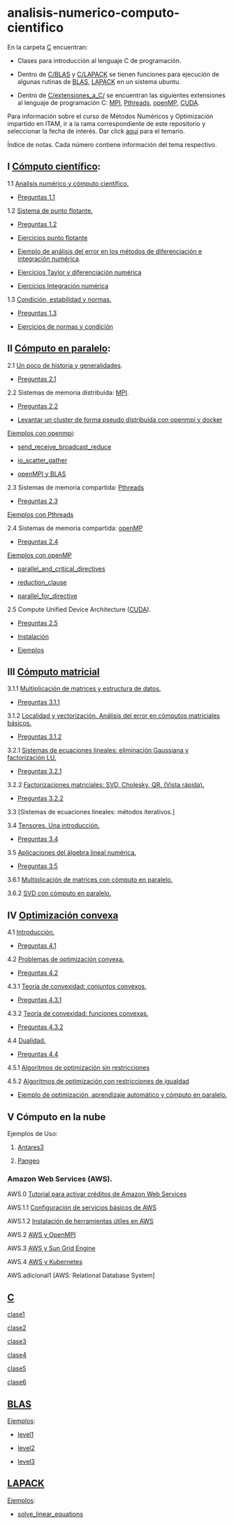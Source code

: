 # analisis-numerico-computo-cientifico

En la carpeta [C](C) encuentran:

* Clases para introducción al lenguaje C de programación.

* Dentro de [C/BLAS](C/BLAS) y [C/LAPACK](C/LAPACK) se tienen funciones para ejecución de algunas rutinas de [BLAS](http://www.netlib.org/blas/), [LAPACK](http://www.netlib.org/lapack/) en un sistema ubuntu.

* Dentro de [C/extensiones_a_C/](C/extensiones_a_C) se encuentran las siguientes extensiones al lenguaje de programación C: [MPI](http://mpi-forum.org/), [Pthreads](https://computing.llnl.gov/tutorials/pthreads/), [openMP](http://www.openmp.org/), [CUDA](https://docs.nvidia.com/cuda/cuda-c-programming-guide/). 

Para información sobre el curso de Métodos Numéricos y Optimización impartido en ITAM, ir a la rama correspondiente de este repositorio y seleccionar la fecha de interés. Dar click [aquí](https://www.dropbox.com/s/krs3d8xec09dkqv/TEMARIO_MNO.pdf?dl=0) para el temario.

Índice de notas. Cada número contiene información del tema respectivo.

## I [Cómputo científico](https://www.dropbox.com/sh/2o888m9v7i3ngsf/AACRxfa8bIl-LMBl7Jtb-y72a?dl=0):

1.1 [Analisis numérico y cómputo científico.](https://www.dropbox.com/s/z5ifw3ti66gukdy/1.1.Analisis_numerico_y_computo_cientifico.pdf?dl=0)

* [Preguntas 1.1](https://www.dropbox.com/s/geg0wji899tuf89/preguntas_analisis_numerico_computo_cientifico.txt?dl=0)

1.2 [Sistema de punto flotante.](https://www.dropbox.com/s/9fsupm3bhwmv7cb/1.2.Sistema_de_punto_flotante.pdf?dl=0)

* [Preguntas 1.2](https://www.dropbox.com/s/rfqs34rpav2hjs3/preguntas_sistema_de_punto_flotante.txt?dl=0)

* [Ejercicios punto flotante](https://www.dropbox.com/s/09o9aasjyzya4ff/Punto_flotante.pdf?dl=0)

* [Ejemplo de análisis del error en los métodos de diferenciación e integración numérica](https://www.dropbox.com/s/jfrxanjls8kndjp/Diferenciacion_e_Integracion.pdf?dl=0).

* [Ejercicios Taylor y diferenciación numérica](https://www.dropbox.com/s/n5srgxh2xdisaec/Taylor_y_dif_numerica.pdf?dl=0)

* [Ejercicios Integración numérica](https://www.dropbox.com/s/vk28jsrh2gwqzo3/Int_numerica.pdf?dl=0)

1.3 [Condición, estabilidad y normas.](https://www.dropbox.com/s/5bc6tn39o0qqg35/1.3.Condicion_estabilidad_y_normas.pdf?dl=0)

* [Preguntas 1.3](https://www.dropbox.com/s/zbf78u0uxr31ei0/preguntas_condicion_estabilidad_normas.txt?dl=0)

* [Ejercicios de normas y condición](https://www.dropbox.com/s/78rryxn3i58bg6c/Normas_condicion.pdf?dl=0)

## II [Cómputo en paralelo](https://www.dropbox.com/sh/vrdgj7bugi1flyp/AAAMP6R2n5GZY71KXkWT4ZEja?dl=0):

2.1 [Un poco de historia y generalidades](https://www.dropbox.com/s/z465znq3wwao9ad/2.1.Un_poco_de_historia_y_generalidades.pdf?dl=0).

* [Preguntas 2.1](https://www.dropbox.com/s/lm0z67b7q5a7qqi/preguntas_generalidades_computo_paralelo.txt?dl=0)

2.2 Sistemas de memoria distribuida: [MPI](C/extensiones_a_C/MPI).

* [Preguntas 2.2](https://www.dropbox.com/s/l5x3tjaocj949e8/preguntas_mpi.txt?dl=0)

* [Levantar un cluster de forma pseudo distribuida con openmpi y docker](C/extensiones_a_C/MPI/openMPI/)

[Ejemplos con openmpi](C/extensiones_a_C/MPI/openMPI/ejemplos/):

* [send_receive_broadcast_reduce](C/extensiones_a_C/MPI/openMPI/ejemplos/1_send_receive_broadcast_reduce)

* [io_scatter_gather](C/extensiones_a_C/MPI/openMPI/ejemplos/2_io_scatter_gather)

* [openMPI y BLAS](C/extensiones_a_C/MPI/openMPI/ejemplos/3_openMPI_y_BLAS/)

2.3 Sistemas de memoria compartida: [Pthreads](C/extensiones_a_C/Pthreads)

* [Preguntas 2.3](https://www.dropbox.com/s/kfazlrd7crdlch4/preguntas_pthreads.txt?dl=0)

[Ejemplos con Pthreads](C/extensiones_a_C/Pthreads/ejemplos/)

2.4 Sistemas de memoria compartida: [openMP](C/extensiones_a_C/openMP)

* [Preguntas 2.4](https://www.dropbox.com/s/oytugjz8s3znvrl/preguntas_openmp.txt?dl=0)

[Ejemplos con openMP](C/extensiones_a_C/openMP/ejemplos/)

* [parallel_and_critical_directives](C/extensiones_a_C/openMP/ejemplos/1_parallel_and_critical_directives/)

* [reduction_clause](C/extensiones_a_C/openMP/ejemplos/2_reduction_clause/)

* [parallel_for_directive](C/extensiones_a_C/openMP/ejemplos/3_parallel_for_directive/)

2.5 Compute Unified Device Architecture ([CUDA](C/extensiones_a_C/CUDA/)).

* [Preguntas 2.5](https://www.dropbox.com/s/gu9knsc4qgyu95b/preguntas_cuda.txt?dl=0)

* [Instalación](C/extensiones_a_C/CUDA/instalacion)

* [Ejemplos](C/extensiones_a_C/CUDA/ejemplos/)

## III [Cómputo matricial](https://www.dropbox.com/sh/azwz5p69bnbamtw/AAB5t2SafFK_1XvthNT9Tflda?dl=0)

3.1.1 [Multiplicación de matrices y estructura de datos.](https://www.dropbox.com/s/fyqwiqasqaa3wlt/3.1.1.Multiplicacion_de_matrices_y_estructura_de_datos.pdf?dl=0)

* [Preguntas 3.1.1](https://www.dropbox.com/s/s72yem79ef10k9h/preguntas_multiplicacion_matrices_y_estructura_de_datos.txt?dl=0)

3.1.2 [Localidad y vectorización. Análisis del error en cómputos matriciales básicos.](https://www.dropbox.com/s/l4hq45rj860ql9f/3.1.2.Localidad_y_vectorizacion.Analisis_del_error_en_computos_matriciales_basicos.pdf?dl=0)

* [Preguntas 3.1.2](https://www.dropbox.com/s/zbjd153jhhhc8os/preguntas_localidad_y_vectorizacion_analisis_del_error.txt?dl=0)

3.2.1 [Sistemas de ecuaciones lineales: eliminación Gaussiana y factorización LU.](https://www.dropbox.com/s/jwu8lu4r14pb7ut/3.2.1.Sistemas_de_ecuaciones_lineales_eliminacion_Gaussiana_y_factorizacion_LU.pdf?dl=0)

* [Preguntas 3.2.1](https://www.dropbox.com/s/g3w9sfa09nkn94p/preguntas_eliminacion_Gaussiana_factorizacion_LU.txt?dl=0)

3.2.2 [Factorizaciones matriciales: SVD, Cholesky, QR. (Vista rápida).](https://www.dropbox.com/s/s4ch0ww1687pl76/3.2.2.Factorizaciones_matriciales_SVD_Cholesky_QR.pdf?dl=0)

* [Preguntas 3.2.2](https://www.dropbox.com/s/iwpn6a8nr7w6h5d/preguntas_SVD_QR_Cholesky.txt?dl=0)

3.3 [Sistemas de ecuaciones lineales: métodos iterativos.]

3.4 [Tensores. Una introducción.](https://www.dropbox.com/s/udwrro2f11j2a0q/3.4.Tensores.pdf?dl=0)

* [Preguntas 3.4](https://www.dropbox.com/s/6p2xzftozyca3uk/preguntas_tensores.txt?dl=0)

3.5 [Aplicaciones del álgebra lineal numérica.](https://www.dropbox.com/s/dfwk0y04ksgfilv/3.3.Aplicaciones_del_algebra_lineal_numerica.pdf?dl=0)

* [Preguntas 3.5](https://www.dropbox.com/s/h3j2acb39twln7o/preguntas_aplicaciones_algebra_lineal_numerica.txt?dl=0)

3.6.1 [Multiplicación de matrices con cómputo en paralelo.](https://www.dropbox.com/s/bgoua82py00h22o/3.4.1.Multiplicacion_de_matrices_con_computo_en_paralelo.pdf?dl=0)

3.6.2 [SVD con cómputo en paralelo.](https://www.dropbox.com/s/p8p905v34uth28w/3.4.2.SVD_con_computo_en_paralelo.pdf?dl=0)

## IV [Optimización convexa](https://www.dropbox.com/sh/en1tmz93b1lfvnq/AADZIcACu2T3k7sqHp-dS06Ma?dl=0)

4.1 [Introducción.](https://www.dropbox.com/s/qb3swgkpaps7yba/4.1.Introduccion_optimizacion_convexa.pdf?dl=0)

* [Preguntas 4.1](https://www.dropbox.com/s/kg57u7dulqnuou9/preguntas_intro_optimizacion.txt?dl=0)

4.2 [Problemas de optimización convexa.](https://www.dropbox.com/s/6isby5h1e5f2yzs/4.2.Problemas_de_optimizacion_convexa.pdf?dl=0)

* [Preguntas 4.2](https://www.dropbox.com/s/vroclj9r3peg0dh/preguntas_problemas_optimizacion.txt?dl=0)

4.3.1 [Teoría de convexidad: conjuntos convexos.](https://www.dropbox.com/s/ko86cce1olbtsbk/4.3.1.Teoria_de_convexidad_Conjuntos_convexos.pdf?dl=0)

* [Preguntas 4.3.1](https://www.dropbox.com/s/h1fwqnah55f1qu7/preguntas_conjuntos_convexos.pdf?dl=0)

4.3.2 [Teoría de convexidad: funciones convexas.](https://www.dropbox.com/s/mmd1uzvwhdwsyiu/4.3.2.Teoria_de_convexidad_Funciones_convexas.pdf?dl=0)

* [Preguntas 4.3.2](https://www.dropbox.com/s/bdhmmito6aa4zpc/preguntas_funciones_convexas.pdf?dl=0)

4.4 [Dualidad.](https://www.dropbox.com/s/t56pkshibyydbj7/4.4.Dualidad.pdf?dl=0)

* [Preguntas 4.4](https://www.dropbox.com/s/w64oxxcdoc3lucn/preguntas_dualidad.pdf?dl=0)

4.5.1 [Algoritmos de optimización sin restricciones](https://www.dropbox.com/s/eb018pou0mbhx6g/4.5.1.Algoritmos_optimizacion_sin_restricciones.pdf?dl=0)

4.5.2 [Algoritmos de optimización con restricciones de igualdad](https://www.dropbox.com/s/tgjb82pjoeiqiou/4.5.2.Algoritmos_optimizacion_con_restricciones_de_igualdad.pdf?dl=0)

* [Ejemplo de optimización, aprendizaje automático y cómputo en paralelo.](https://www.dropbox.com/s/qf416dacvh0nvq6/MSV_RL_tesis_maestria_Erick.pdf?dl=0)

## V Cómputo en la nube

Ejemplos de Uso:

1. [Antares3](https://conabio.github.io/antares3/)

2. [Pangeo](http://matthewrocklin.com/blog/work/2018/01/22/pangeo-2)



### Amazon Web Services (AWS).

AWS.0 [Tutorial para activar créditos de Amazon Web Services](https://github.com/ITAM-DS/analisis-numerico-computo-cientifico/wiki/0.Activar-creditos-de-AWS)

AWS.1.1 [Configuración de servicios básicos de AWS](https://github.com/ITAM-DS/analisis-numerico-computo-cientifico/wiki/1.1.Configuracion-de-servicios-basicos-para-uso-de-AWS) 

AWS.1.2 [Instalación de herramientas útiles en AWS](https://github.com/ITAM-DS/analisis-numerico-computo-cientifico/wiki/1.2.Instalaci%C3%B3n-de-herramientas-%C3%BAtiles-en-AWS)

AWS.2 [AWS y OpenMPI](https://github.com/ITAM-DS/analisis-numerico-computo-cientifico/wiki/2.AWS-y-OpenMPI)

AWS.3 [AWS y Sun Grid Engine](https://github.com/ITAM-DS/analisis-numerico-computo-cientifico/wiki/3.AWS-y-Sun-Grid-Engine)

AWS.4 [AWS y Kubernetes](https://github.com/ITAM-DS/analisis-numerico-computo-cientifico/wiki/4.AWS-y-Kubernetes)



AWS.adicional1 [AWS: Relational Database System]



## [C](C/)

[clase1](C/clases/clase1.md)

[clase2](C/clases/clase2.md)

[clase3](C/clases/clase3.md)

[clase4](C/clases/clase4.md)

[clase5](C/clases/clase5.md)

[clase6](C/clases/clase6.md)

## [BLAS](C/BLAS)

[Ejemplos](C/BLAS/ejemplos/):

* [level1](C/BLAS/ejemplos/level1/)

* [level2](C/BLAS/ejemplos/level2/)

* [level3](C/BLAS/ejemplos/level3/)

## [LAPACK](C/LAPACK)

[Ejemplos](C/LAPACK/ejemplos/):

* [solve_linear_equations](C/LAPACK/ejemplos/solve_linear_equations/)
